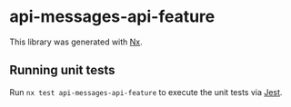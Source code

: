 # api-messages-api-feature

This library was generated with [Nx](https://nx.dev).

## Running unit tests

Run `nx test api-messages-api-feature` to execute the unit tests via [Jest](https://jestjs.io).
